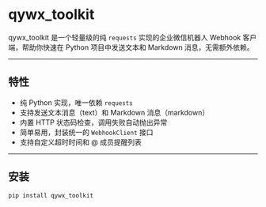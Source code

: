 # qywx_toolkit

qywx_toolkit 是一个轻量级的纯 `requests` 实现的企业微信机器人 Webhook 客户端，帮助你快速在 Python 项目中发送文本和 Markdown 消息，无需额外依赖。

---

## 特性

- 纯 Python 实现，唯一依赖 `requests`  
- 支持发送文本消息（text）和 Markdown 消息（markdown）  
- 内置 HTTP 状态码检查，调用失败自动抛出异常  
- 简单易用，封装统一的 `WebhookClient` 接口  
- 支持自定义超时时间和 @ 成员提醒列表  

---

## 安装

```bash
pip install qywx_toolkit
